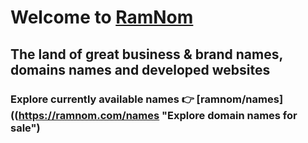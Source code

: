 # Welcome to [RamNom](https://ramnom.com/names "Explore RamNom Brand Names")
## The land of great business & brand names, domains names and developed websites
### Explore currently available names 👉 [ramnom/names]((https://ramnom.com/names "Explore domain names for sale")
